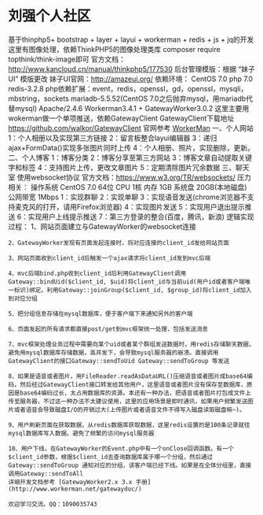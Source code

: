 刘强个人社区
===============
基于thinphp5+ bootstrap + layer + layui + workerman + redis +  js + jq的开发
这里有图像处理，依赖ThinkPHP5的图像处理类库 composer require topthink/think-image即可
官方文档：http://www.kancloud.cn/manual/thinkphp5/177530
后台管理模版：根据 “妹子UI” 模版更改
妹子UI官网：http://amazeui.org/
依赖环境： 
CentOS 7.0
php 7.0
redis-3.2.8
php依赖扩展：event，redis，openssl，gd，openssl，mysqli，mbstring，sockets
mariadb-5.5.52(CentOS 7.0之后抛弃mysql，用mariadb代替mysql)
Apache/2.4.6
Workerman3.4.1 + GatewayWorker3.0.2 
这里主要用wokerman做一个单项推送，依赖GatewayClient
GatewayClient下载地址 https://github.com/walkor/GatewayClient 
官网参考 [WorkerMan](http://www.workerman.net/)
一、个人网站
	1：个人相册以及实现第三方链接
	2：留言板整合layui编辑器
	3：递归ajax+FormData()实现多张图片同时上传
	4：个人相册、照片，实现删除，更新。
二、个人博客
	1：博客分类
	2：博客分享至第三方网站
	3：博客文章自动提取关键字和标签
	4：支持图片上传，更改文章图片
	5：定期清除图片冗余数据
三、聊天室
	使用websocket协议 官方文档：https://www.w3.org/TR/websockets/
	压力相关：
		操作系统	CentOS 7.0 64位
		CPU	1核
		内存	1GB
		系统盘	20GB(本地磁盘)
		公网带宽	1Mbps
	1：实现群聊
	2：实现单聊
	3：实现语音发送(chrome浏览器不支持麦克风的打开，请用Firefox浏览器)
	4：实现图片发送
	5：实现用户退出提示推送
	6：实现用户上线提示推送
	7：第三方登录的整合(百度，腾讯，新浪)
	逻辑实现过程：
	1、网站页面建立与GatewayWorker的websocket连接

	2、GatewayWorker发现有页面发起连接时，将对应连接的client_id发给网站页面

	3、网站页面收到client_id后触发一个ajax请求将client_id发到mvc后端

	4、mvc后端bind.php收到client_id后利用GatewayClient调用Gateway::bindUid($client_id, $uid)将client_id与当前uid(用户id或者客户端唯一标识)绑定。利用Gateway::joinGroup($client_id, $group_id)将client_id加入到对应分组

	5、把分组信息存储在mysql数据库，便于客户端下来通知另外的客户端

	6、页面发起的所有请求都直接post/get到mvc框架统一处理，包括发送消息

	7、mvc框架处理业务过程中需要向某个uid或者某个群组发送数据时，用redis存储聊天数据，避免用mysql数据库存储数据，高并发下，会导致mysql服务器的崩溃。直接调用GatewayClient的接口Gateway::sendToUid Gateway::sendToGroup 等发送
	
	8、如果是语音或者图片，用FileReader.readAsDataURL()压缩语音或者图片成base64编码，然后经过GatewayClient接口转发给其他用户，这里语音或者图片没有保存至数据库，原因是base64编码过长，太占用数据库的资源。本还有一种办法，把语音或者图片打包成文件上传至服务器，不过这一种办法不太建议使用，这里的应用场景是即时通讯，如果用户频繁发送图片或者语音会导致磁盘I/O的开销过大(上传图片或者语音文件不得写入磁盘读取磁盘嘛~)。
	
	9、用户刷新页面在获取数据，从redis数据库获取数据，这里redis设置的是100条记录就往mysql数据库写入数据。避免了频繁的访问mysql服务器

	10、用户下线，在GatewayWorker的Event.php中有一个onClose回调函数。有一个$client_id参数，根据$client_id去查询数据库属于哪一个分组，然后通过Gateway::sendToGroup 通知对应的分组，该客户端已经下线。如果是在全体分组里，直接调用Gateway::sendToAll
	详细开发文档参考 [GatewayWorker2.x 3.x 手册](http://www.workerman.net/gatewaydoc/)

    欢迎学习交流。QQ：1090035743
